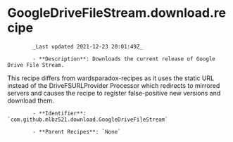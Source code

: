 # GoogleDriveFileStream.download.recipe

            _Last updated 2021-12-23 20:01:49Z_

            - **Description**: Downloads the current release of Google Drive File Stream.

This recipe differs from wardsparadox-recipes as it uses the static URL instead of the DriveFSURLProvider Processor which redirects to mirrored servers and causes the recipe to register false-positive new versions and download them.

            - **Identifier**: `com.github.mlbz521.download.GoogleDriveFileStream`

            - **Parent Recipes**: `None`
